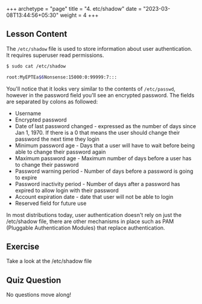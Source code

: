 +++
archetype = "page"
title = "4. etc/shadow"
date = "2023-03-08T13:44:56+05:30"
weight = 4
+++

## Lesson Content

The ```/etc/shadow``` file is used to store information about user authentication. It requires superuser read permissions. 

```bash
$ sudo cat /etc/shadow

root:MyEPTEa$6Nonsense:15000:0:99999:7:::
```

You'll notice that it looks very similar to the contents of ```/etc/passwd```, however in the password field you'll see an encrypted password. The fields are separated by colons as followed:

- Username 
- Encrypted password 
- Date of last password changed - expressed as the number of days since Jan 1, 1970. If there is a 0 that means the user should change their password the next time they login 
- Minimum password age - Days that a user will have to wait before being able to change their password again 
- Maximum password age - Maximum number of days before a user has to change their password 
- Password warning period - Number of days before a password is going to expire 
- Password inactivity period - Number of days after a password has expired to allow login with their password 
- Account expiration date - date that user will not be able to login 
- Reserved field for future use 

In most distributions today, user authentication doesn't rely on just the /etc/shadow file, there are other mechanisms in place such as PAM (Pluggable Authentication Modules) that replace authentication.

## Exercise

Take a look at the /etc/shadow file

## Quiz Question

No questions move along!
